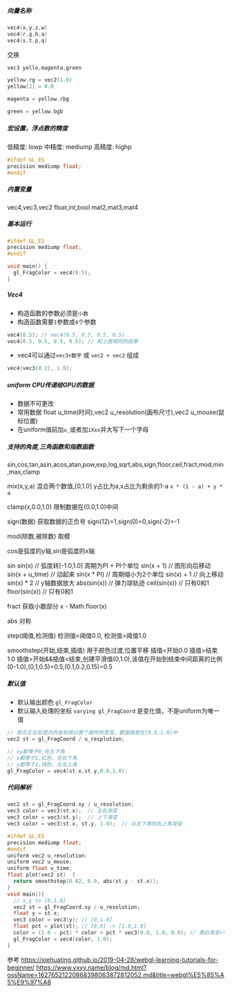 ##### 向量名称
```c
vec4(x,y,z,w)
vec4(r,g,b,a)
vec4(s,t,p,q)
```

交换
```c
vec3 yello,magenta,green

yellow.rg = vec2(1.0)
yellow[2] = 0.0

magenta = yellow.rbg

green = yellow.bgb
```

##### 宏设置，浮点数的精度

低精度: lowp
中精度: mediump
高精度: highp


```c
#ifdef GL_ES
precision mediump float;
#endif
```

##### 内置变量

vec4,vec3,vec2
float,int,bool
mat2,mat3,mat4

##### 基本运行
```c
#ifdef GL_ES
precision mediump float;
#endif

void main() {
  gl_FragColor = vec4(0.5);
}
```

##### Vec4

* 构造函数的参数必须是`小数`
* 构造函数需要`1`参数或`4`个参数

```c
vec4(0.5); // vec4(0.5, 0.5, 0.5, 0.5)
vec4(0.5, 0.5, 0.5, 0.5); // 和上面相同的结果
```

* vec4可以通过`vec3+数字` 或 `vec2 + vec2` 组成
```c
vec4(vec3(0.2), 1.0);
```

##### uniform CPU传递给GPU的数据

* 数据不可更改
* 常用数据
float u_time(时间),vec2 u_resolution(画布尺寸),vec2 u_mouse(鼠标位置)
* 在uniform值前加`u_`或者加`iXxx`并大写下一个字母

##### 支持的角度,三角函数和指数函数

sin,cos,tan,asin,acos,atan,pow,exp,log,sqrt,abs,sign,floor,ceil,fract,mod,min,max,clamp

mix(x,y,a)
混合两个数值,[0,1.0]
y占比为a,x占比为剩余的1-a `x * (1 - a) + y * a`

clamp(x,0.0,1.0)
限制数据在(0.0,1.0)中间

sign(数据)
获取数据的正负号
sign(12)=1,sign(0)=0,sign(-2)=-1

mod(除数,被除数)
取模

cos是弧度的y轴,sin是弧度的x轴

sin
sin(x)          // 弧度转[-1.0,1.0] 周期为PI + PI个单位
sin(x + 1)      // 图形向后移动
sin(x + u_time) // 动起来
sin(x * PI)     // 周期缩小为2个单位
sin(x) + 1      // 向上移动
sin(x) * 2      // y轴数据放大
abs(sin(x))     // 弹力球轨迹
ceil(sin(x))    // 只有0和1
floor(sin(x))   // 只有0和1

fract
获取小数部分
x - Math.floor(x)

abs
对称

step(阈值,检测值)
检测值<阈值0.0, 检测值>阈值1.0

smoothstep(开始,结束,插值) 用于颜色过渡,位置平移
插值<开始0.0
插值>结束1.0
插值>开始&&插值<结束,创建平滑值(0,1.0),该值在开始到结束中间距离的比例(0-1.0),(0,1,0.5)=0.5,(0.1,0.2,0.15)=0.5

##### 默认值

* 默认输出颜色 `gl_FragColor`
* 默认输入处理的坐标 `varying gl_FragCoord` 是变化值，不是uniform为唯一值
```c
// 表示正在处理点的坐标除以整个画布的宽高，数据值放在[0.0,1.0]中
vec2 st = gl_FragCoord / u_resplution;

// xy都等于0,在左下角
// x都等于1,红色，在右下角
// y都等于1,绿色，在左上角
gl_FragColor = vec4(st.x,st.y,0.0,1.0);
```
##### 代码解析

```c
vec2 st = gl_FragCoord.xy / u_resolution;
vec3 color = vec3(st.x);  // 左右渐变
vec3 color = vec3(st.y);  // 上下渐变
vec3 color = vec3(st.x, st.y, 1.0);  // 从左下角到右上角渐变
```

```c
#ifdef GL_ES
precision mediump float;
#endif
uniform vec2 u_resolution;
uniform vec2 u_mouse;
uniform float u_time;
float plot(vec2 st)  {
  return smoothstep(0.02, 0.0, abs(st.y - st.x));
}
void main(){
  // x,y to [0,1.0]
  vec2 st = gl_FragCoord.xy / u_resolution;
  float y = st.x;
  vec3 color = vec3(y); // [0,1.0]
  float pct = plot(st); // [0,0] -> [1.0,1.0]
  color = (1.0 - pct) * color + pct * vec3(0.0, 1.0, 0.0); // 黑白渐变+中间线段的颜色=图形
  gl_FragColor = vec4(color, 1.0);
}
```

参考
https://xiehuating.github.io/2019-04-28/webgl-learning-tutorials-for-beginner/
https://www.yxyy.name/blog/md.html?ossName=16276521220868398063872812052.md&title=webgl%E5%85%A5%E9%97%A8